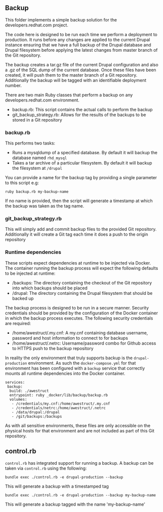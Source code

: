 ## Backup

This folder implements a simple backup solution for the developers.redhat.com project.

The code here is designed to be run each time we perform a deployment to production. It runs before any changes
are applied to the current Drupal instance ensuring that we have a full backup of the Drupal database and Drupal
filesystem before applying the latest changes from master branch of the Git repository.

The backup creates a tar.gz file of the current Drupal configuration and also a .gz of the SQL dump
of the current database. Once these files have been created, it will push them to the master branch of a Git repository.
Additionally the backup will be tagged with an identifiable deployment number.

There are two main Ruby classes that perform a backup on any developers.redhat.com environment.

* backup.rb: This script contains the actual calls to perform the backup
* git_backup_strategy.rb: Allows for the results of the backups to be stored in a Git repository

### backup.rb

This performs two tasks:

* Runs a mysqldump of a specified database. By default it will backup the database named `rhd_mysql`
* Takes a tar archive of a particular filesystem. By default it will backup the filesystem at `/drupal`

You can provide a name for the backup tag by providing a single parameter to this script e.g:

```
ruby backup.rb my-backup-name
```

If no name is provided, then the script will generate a timestamp at which the backup was taken as the tag name.

### git_backup_strategy.rb

This will simply add and commit backup files to the provided Git repository. Additionally it will create a Git tag each
time it does a push to the origin repository

### Runtime dependencies

These scripts expect dependencies at runtime to be injected via Docker. The container running the backup process
will expect the following defaults to be injected at runtime:

* /backups: The directory containing the checkout of the Git repository into which backups should be placed
* /drupal: The directory containing the Drupal filesystem that should be backed up

The backup process is designed to be run in a secure manner. Security credentials should be provided by the configuration
of the Docker container in which the backup process executes. The following security credentials are required:

* /home/awestruct/.my.cnf: A my.cnf containing database username, password and host information to connect to for backups
* /home/awestruct/.netrc:  Username/password combo for Github access to HTTPS push to the backup repository


In reality the only environment that truly supports backup is the `drupal-production` environment. As such the
`docker-compose.yml` for that environment has been configured with a `backup` service that correctly mounts all
runtime dependencies into the Docker container.

```
services:
 backup:
  build: ./awestruct
  entrypoint: ruby _docker/lib/backup/backup.rb
  volumes:
   - /credentials/my.cnf:/home/awestruct/.my.cnf
   - /credentials/netrc:/home/awestruct/.netrc
   - /data/drupal:/drupal
   - /git/backups:/backups
```

As with all sensitive environments, these files are only accessible on the physical hosts for that environment
and are not included as part of this Git repository.

## control.rb

`control.rb` has integrated support for running a backup. A backup can be taken via `control.rb` using the following: 

```
bundle exec ./control.rb -e drupal-production --backup
```

This will generate a backup with a timestamped tag

```
bundle exec ./control.rb -e drupal-production --backup my-backup-name
```

This will generate a backup tagged with the name 'my-backup-name'